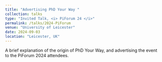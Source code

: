 ```yaml
---
title: "Advertising PhD Your Way "
collection: talks
type: "Invited Talk, <i> PiForum 24 </i>"
permalink: /talks/2024-PiForum
venue: "University of Leicester"
date: 2024-09-03
location: "Leicester, UK"
---
```


A brief explanation of the origin of PhD Your Way, and advertising the event to the PiForum 2024 attendees.